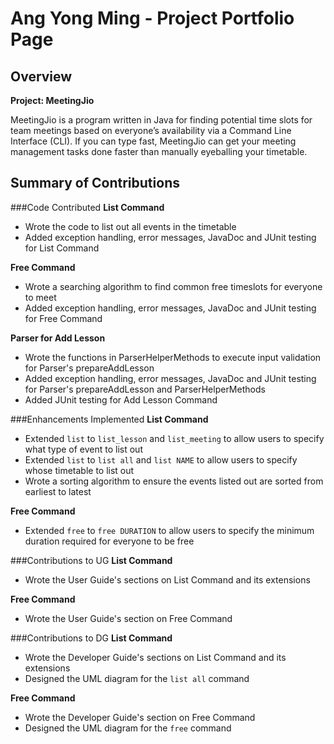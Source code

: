 # Ang Yong Ming - Project Portfolio Page

## Overview
**Project: MeetingJio**

MeetingJio is a program written in Java for finding potential time slots for team meetings
based on everyone’s availability via a Command Line Interface (CLI). If you can type fast,
MeetingJio can get your meeting management tasks done faster than manually eyeballing your timetable.

## Summary of Contributions
###Code Contributed
**List Command**
- Wrote the code to list out all events in the timetable
- Added exception handling, error messages, JavaDoc and JUnit testing for List Command

**Free Command**
- Wrote a searching algorithm to find common free timeslots for everyone to meet
- Added exception handling, error messages, JavaDoc and JUnit testing for Free Command

**Parser for Add Lesson**
- Wrote the functions in ParserHelperMethods to execute input validation for Parser's prepareAddLesson
- Added exception handling, error messages, JavaDoc and JUnit testing for Parser's prepareAddLesson and 
ParserHelperMethods
- Added JUnit testing for Add Lesson Command

###Enhancements Implemented
**List Command**
- Extended `list` to `list_lesson` and `list_meeting` to allow users to specify what type of event to list out
- Extended `list` to `list all` and `list NAME` to allow users to specify whose timetable to list out
- Wrote a sorting algorithm to ensure the events listed out are sorted from earliest to latest

**Free Command**
- Extended `free` to `free DURATION` to allow users to specify the minimum duration required for everyone to be free 

###Contributions to UG
**List Command**
- Wrote the User Guide's sections on List Command and its extensions

**Free Command**
- Wrote the User Guide's section on Free Command

###Contributions to DG
**List Command**
- Wrote the Developer Guide's sections on List Command and its extensions
- Designed the UML diagram for the `list all` command

**Free Command**
- Wrote the Developer Guide's section on Free Command
- Designed the UML diagram for the `free` command

